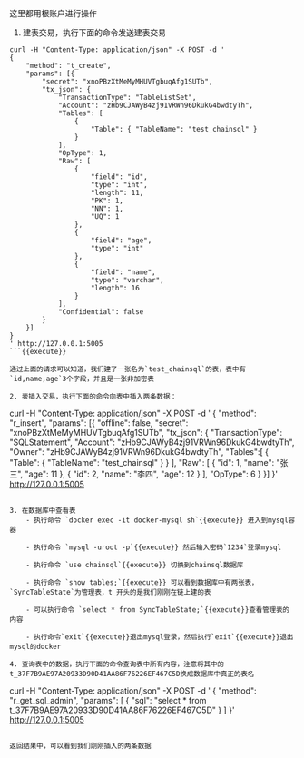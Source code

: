 

这里都用根账户进行操作

1. 建表交易，执行下面的命令发送建表交易
```
curl -H "Content-Type: application/json" -X POST -d '
{
    "method": "t_create",
    "params": [{
        "secret": "xnoPBzXtMeMyMHUVTgbuqAfg1SUTb",
        "tx_json": {
            "TransactionType": "TableListSet",
            "Account": "zHb9CJAWyB4zj91VRWn96DkukG4bwdtyTh",
            "Tables": [
                {
                    "Table": { "TableName": "test_chainsql" }
                }
            ],
            "OpType": 1,
            "Raw": [
                {
                    "field": "id",
                    "type": "int",
                    "length": 11,
                    "PK": 1,
                    "NN": 1,
                    "UQ": 1
                },
                {
                    "field": "age",
                    "type": "int"
                },
                {
                    "field": "name",
                    "type": "varchar",
                    "length": 16
                }
            ],
            "Confidential": false
        }
    }]
}
' http://127.0.0.1:5005
```{{execute}}

通过上面的请求可以知道，我们建了一张名为`test_chainsql`的表，表中有`id,name,age`3个字段，并且是一张非加密表

2. 表插入交易，执行下面的命令向表中插入两条数据：
```
curl -H "Content-Type: application/json" -X POST -d '
{
    "method": "r_insert",
    "params": [{
        "offline": false,
        "secret": "xnoPBzXtMeMyMHUVTgbuqAfg1SUTb",
        "tx_json": {
            "TransactionType": "SQLStatement",
            "Account": "zHb9CJAWyB4zj91VRWn96DkukG4bwdtyTh",
            "Owner": "zHb9CJAWyB4zj91VRWn96DkukG4bwdtyTh",
            "Tables":[
                {
                    "Table": { "TableName": "test_chainsql" }
                }
            ],
            "Raw": [
                {
                    "id": 1,
                    "name": "张三",
                    "age": 11
                },
                {
                    "id": 2,
                    "name": "李四",
                    "age": 12
                }
            ],
            "OpType": 6
        }
    }]
}' http://127.0.0.1:5005
```{{execute}}

3. 在数据库中查看表
    - 执行命令 `docker exec -it docker-mysql sh`{{execute}} 进入到mysql容器

    - 执行命令 `mysql -uroot -p`{{execute}} 然后输入密码`1234`登录mysql

    - 执行命令 `use chainsql`{{execute}} 切换到chainsql数据库

    - 执行命令 `show tables;`{{execute}} 可以看到数据库中有两张表，`SyncTableState`为管理表，t_开头的是我们刚刚在链上建的表
    
    - 可以执行命令 `select * from SyncTableState;`{{execute}}查看管理表的内容

    - 执行命令`exit`{{execute}}退出mysql登录，然后执行`exit`{{execute}}退出mysql的docker

4. 查询表中的数据，执行下面的命令查询表中所有内容，注意将其中的 t_37F7B9AE97A20933D90D41AA86F76226EF467C5D换成数据库中真正的表名
```
curl -H "Content-Type: application/json" -X POST -d '
	{
	    "method": "r_get_sql_admin",
	    "params": [
	        {
	            "sql": "select * from t_37F7B9AE97A20933D90D41AA86F76226EF467C5D"
	        }
	    ]
	}' http://127.0.0.1:5005
```

返回结果中，可以看到我们刚刚插入的两条数据